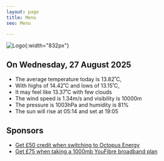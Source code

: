 ```yaml
---
layout: page
title: Menu
seo: Menu

---
```


![Logo](/images/logo.jpg){:width="832px"}

<!-- weather_marker starts -->
## On Wednesday, 27 August 2025

- The average temperature today is 13.82˚C,
- With highs of 14.42˚C and lows of 13.15˚C,
- It may feel like 13.37˚C with few clouds
- The wind speed is 1.34m/s and visibility is 10000m
- The pressure is 1003hPa and humidity is 81%
- The sun will rise at 05:14 and set at 19:05

<!-- weather_marker ends -->

## Sponsors

- [Get £50 credit when switching to Octopus Energy](https://bit.ly/3oD1nnS)
- [Get £75 when taking a 1000mb YouFibre broadband plan](https://aklam.io/91zWhU?)
